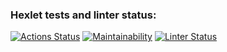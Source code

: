 ### Hexlet tests and linter status:
[![Actions Status](https://github.com/sgmdlt/python-project-lvl1/workflows/hexlet-check/badge.svg)](https://github.com/sgmdlt/python-project-lvl1/actions)
[![Maintainability](https://api.codeclimate.com/v1/badges/345aa41d98565d18cef5/maintainability)](https://codeclimate.com/github/sgmdlt/python-project-lvl1/maintainability)
[![Linter Status](https://github.com/sgmdlt/python-project-lvl1/workflows/lint/badge.svg)](https://github.com/sgmdlt/python-project-lvl1/actions)
